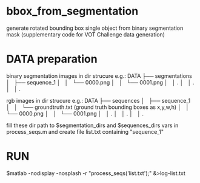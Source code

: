 # bbox_from_segmentation
generate rotated bounding box single object from binary segmentation mask (supplementary code for VOT Challenge data generation)

# DATA preparation

binary segmentation images in dir strucure e.g.:
DATA
├── segmentations
│   ├── sequence_1
│   │   └── 0000.png
│   │   └── 0001.png
│   │		.
│   │		.
│   │		.	

rgb images in dir strucure e.g.:
DATA
├── sequences
│   ├── sequence_1
│   │   └── groundtruth.txt (ground truth bounding boxes as x,y,w,h)
│   │   └── 0000.png
│   │   └── 0001.png
│   │		.
│   │		.
│   │		.	

fill these dir path to $segmentation_dirs and $sequences_dirs vars in process_seqs.m
and create file list.txt containing "sequence_1"

# RUN

$matlab -nodisplay -nosplash -r "process_seqs('list.txt');" &>log-list.txt